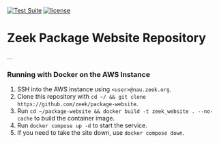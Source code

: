 [![Test Suite](https://github.com/zeek/package-website/actions/workflows/pytest.yml/badge.svg)](https://github.com/zeek/package-website/actions/workflows/pytest.yml)
[![license](https://img.shields.io/github/license/zeek/package-website?color=23228B22)](https://github.com/zeek/package-website/blob/main/LICENSE)

# Zeek Package Website Repository
...


### Running with Docker on the AWS Instance

1. SSH into the AWS instance using `<user>@nau.zeek.org`.
2. Clone this repository with `cd ~/ && git clone https://github.com/zeek/package-website`.
3. Run `cd ~/package-website && docker build -t zeek_website . --no-cache` to build the container image.
4. Run `docker compose up -d` to start the service.
5. If you need to take the site down, use `docker compose down`.
